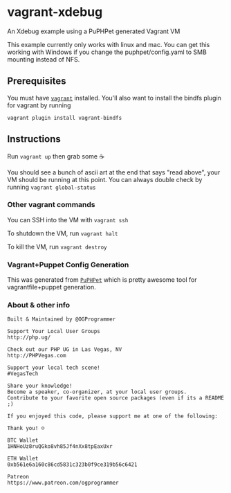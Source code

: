 # vagrant-xdebug
An Xdebug example using a PuPHPet generated Vagrant VM

This example currently only works with linux and mac. You can get this working with Windows if you change the puphpet/config.yaml to SMB mounting instead of NFS.

## Prerequisites

You must have [`vagrant`](https://vagrantup.com) installed. You'll also want to install the bindfs plugin for vagrant by running 

```
vagrant plugin install vagrant-bindfs
```

## Instructions

Run `vagrant up` then grab some ☕ 

You should see a bunch of ascii art at the end that says "read above", your VM should be running at this point. You can always double check by running `vagrant global-status`

### Other vagrant commands

You can SSH into the VM with `vagrant ssh`

To shutdown the VM, run `vagrant halt`

To kill the VM, run `vagrant destroy`

### Vagrant+Puppet Config Generation

This was generated from [`PuPHPet`](https://puphpet.com) which is pretty awesome tool for vagrantfile+puppet generation.


### About & other info

```
Built & Maintained by @OGProgrammer

Support Your Local User Groups
http://php.ug/

Check out our PHP UG in Las Vegas, NV
http://PHPVegas.com

Support your local tech scene!
#VegasTech

Share your knowledge!
Become a speaker, co-organizer, at your local user groups.
Contribute to your favorite open source packages (even if its a README ;)

If you enjoyed this code, please support me at one of the following:

Thank you! ☺

BTC Wallet
1HNHoUz8ruQGko8vh85Jf4nXx8tpEaxUxr

ETH Wallet
0xb561e6a160c86cd5831c323b0f9ce319b56c6421

Patreon
https://www.patreon.com/ogprogrammer
```
